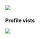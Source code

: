 


<img src="https://raw.githubusercontent.com/gist/ZviMints/21c598c659081f9c0866e29a00bc2468/raw/05205bd01a980bfaaf4b81b8e5264d9fc127f73f/welcome.gif" align="center">


<h3>Profile vists</h3><img src="https://profile-counter.glitch.me/arunkumarayinabathina/count.svg" align="center" background="black">

